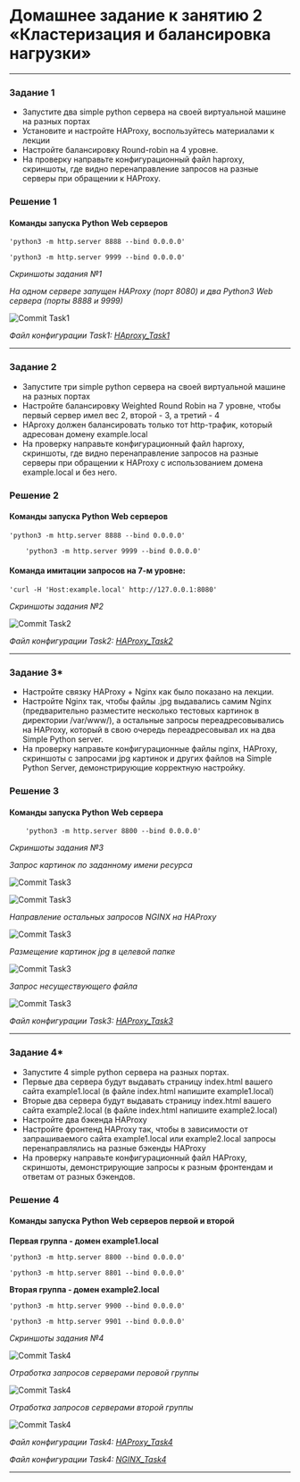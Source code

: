 # Домашнее задание к занятию 2 «Кластеризация и балансировка нагрузки»

 ---

### Задание 1

- Запустите два simple python сервера на своей виртуальной машине на разных портах
- Установите и настройте HAProxy, воспользуйтесь материалами к лекции
- Настройте балансировку Round-robin на 4 уровне.
- На проверку направьте конфигурационный файл haproxy, скриншоты, где видно перенаправление запросов на разные серверы при обращении к HAProxy.


### Решение 1

#### Команды запуска  Python Web серверов


	'python3 -m http.server 8888 --bind 0.0.0.0'

	'python3 -m http.server 9999 --bind 0.0.0.0'



  *Скриншоты задания №1*

*На одном сервере запущен HAProxy (порт 8080) и два Python3 Web сервера (порты 8888 и 9999)*

![Commit Task1](https://github.com/AndrewZnamenskiy/HAProxy_NGINX/blob/main/img/task1p1.png)


*Файл конфигурации Task1: [HAproxy_Task1](task1-cfg/haproxy.cfg.bak1)*

 ---

### Задание 2

- Запустите три simple python сервера на своей виртуальной машине на разных портах
- Настройте балансировку Weighted Round Robin на 7 уровне, чтобы первый сервер имел вес 2, второй - 3, а третий - 4
- HAproxy должен балансировать только тот http-трафик, который адресован домену example.local
- На проверку направьте конфигурационный файл haproxy, скриншоты, где видно перенаправление запросов на разные серверы при обращении к HAProxy c использованием домена example.local и без него.


### Решение 2

#### Команды запуска  Python Web серверов

	
	'python3 -m http.server 8888 --bind 0.0.0.0'

        'python3 -m http.server 9999 --bind 0.0.0.0'


#### Команда имитации запросов на 7-м уровне:

	'curl -H 'Host:example.local' http://127.0.0.1:8080'


  *Скриншоты задания №2*


![Commit Task2](https://github.com/AndrewZnamenskiy/HAProxy_NGINX/blob/main/img/task2p1.png)


*Файл конфигурации Task2: [HAProxy_Task2](task2-cfg/haproxy.cfg.bak2)*


 ---

### Задание 3*
- Настройте связку HAProxy + Nginx как было показано на лекции.
- Настройте Nginx так, чтобы файлы .jpg выдавались самим Nginx (предварительно разместите несколько тестовых картинок в директории /var/www/), а остальные запросы переадресовывались на HAProxy, который в свою очередь переадресовывал их на два Simple Python server.
- На проверку направьте конфигурационные файлы nginx, HAProxy, скриншоты с запросами jpg картинок и других файлов на Simple Python Server, демонстрирующие корректную настройку.


### Решение 3

#### Команды запуска  Python Web сервера


        'python3 -m http.server 8800 --bind 0.0.0.0'


  *Скриншоты задания №3*

  *Запрос картинок по заданному имени ресурса*

![Commit Task3](https://github.com/AndrewZnamenskiy/HAProxy_NGINX/blob/main/img/task3p1.png)


![Commit Task3](https://github.com/AndrewZnamenskiy/HAProxy_NGINX/blob/main/img/task3p2.png)

 *Направление остальных запросов NGINX на HAProxy*

![Commit Task3](https://github.com/AndrewZnamenskiy/HAProxy_NGINX/blob/main/img/task3p3.png)


*Размещение картинок jpg в целевой папке*

![Commit Task3](https://github.com/AndrewZnamenskiy/HAProxy_NGINX/blob/main/img/task3p4.png)


*Запрос несуществующего файла*

![Commit Task3](https://github.com/AndrewZnamenskiy/HAProxy_NGINX/blob/main/img/task3p5.png)


*Файл конфигурации Task3: [HAProxy_Task3](task3-cfg/haproxy.cfg.bak3)*


---

### Задание 4*
- Запустите 4 simple python сервера на разных портах.
- Первые два сервера будут выдавать страницу index.html вашего сайта example1.local (в файле index.html напишите example1.local)
- Вторые два сервера будут выдавать страницу index.html вашего сайта example2.local (в файле index.html напишите example2.local)
- Настройте два бэкенда HAProxy
- Настройте фронтенд HAProxy так, чтобы в зависимости от запрашиваемого сайта example1.local или example2.local запросы перенаправлялись на разные бэкенды HAProxy
- На проверку направьте конфигурационный файл HAProxy, скриншоты, демонстрирующие запросы к разным фронтендам и ответам от разных бэкендов.


### Решение 4

#### Команды запуска  Python Web серверов первой и второй

__Первая группа - домен example1.local__
	
	'python3 -m http.server 8800 --bind 0.0.0.0'

	'python3 -m http.server 8801 --bind 0.0.0.0'

__Вторая группа - домен example2.local__

	'python3 -m http.server 9900 --bind 0.0.0.0'

	'python3 -m http.server 9901 --bind 0.0.0.0'



  *Скриншоты задания №4*


![Commit Task4](https://github.com/AndrewZnamenskiy/HAProxy_NGINX/blob/main/img/task4p1.png)

*Отработка запросов серверами перовой группы*

![Commit Task4](https://github.com/AndrewZnamenskiy/HAProxy_NGINX/blob/main/img/task4p2.png)

*Отработка запросов серверами второй группы*

![Commit Task4](https://github.com/AndrewZnamenskiy/HAProxy_NGINX/blob/main/img/task4p3.png)


*Файл конфигурации Task4: [HAProxy_Task4](task4-cfg/haproxy.cfg.bak4)*

*Файл конфигурации Task4: [NGINX_Task4](task4-cfg/new-server)*


------
